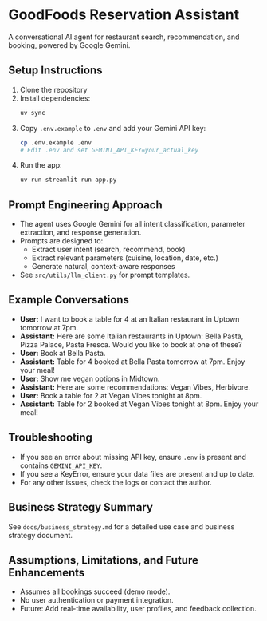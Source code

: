 # GoodFoods Reservation Assistant

A conversational AI agent for restaurant search, recommendation, and booking, powered by Google Gemini.

## Setup Instructions

1. Clone the repository
2. Install dependencies:
   ```bash
   uv sync
   ```
3. Copy `.env.example` to `.env` and add your Gemini API key:
   ```bash
   cp .env.example .env
   # Edit .env and set GEMINI_API_KEY=your_actual_key
   ```
4. Run the app:
   ```bash
   uv run streamlit run app.py
   ```

## Prompt Engineering Approach
- The agent uses Google Gemini for all intent classification, parameter extraction, and response generation.
- Prompts are designed to:
  - Extract user intent (search, recommend, book)
  - Extract relevant parameters (cuisine, location, date, etc.)
  - Generate natural, context-aware responses
- See `src/utils/llm_client.py` for prompt templates.

## Example Conversations
- **User:** I want to book a table for 4 at an Italian restaurant in Uptown tomorrow at 7pm.
- **Assistant:** Here are some Italian restaurants in Uptown: Bella Pasta, Pizza Palace, Pasta Fresca. Would you like to book at one of these?
- **User:** Book at Bella Pasta.
- **Assistant:** Table for 4 booked at Bella Pasta tomorrow at 7pm. Enjoy your meal!
- **User:** Show me vegan options in Midtown.
- **Assistant:** Here are some recommendations: Vegan Vibes, Herbivore.
- **User:** Book a table for 2 at Vegan Vibes tonight at 8pm.
- **Assistant:** Table for 2 booked at Vegan Vibes tonight at 8pm. Enjoy your meal!

## Troubleshooting
- If you see an error about missing API key, ensure `.env` is present and contains `GEMINI_API_KEY`.
- If you see a KeyError, ensure your data files are present and up to date.
- For any other issues, check the logs or contact the author.

## Business Strategy Summary
See `docs/business_strategy.md` for a detailed use case and business strategy document.

## Assumptions, Limitations, and Future Enhancements
- Assumes all bookings succeed (demo mode).
- No user authentication or payment integration.
- Future: Add real-time availability, user profiles, and feedback collection.
